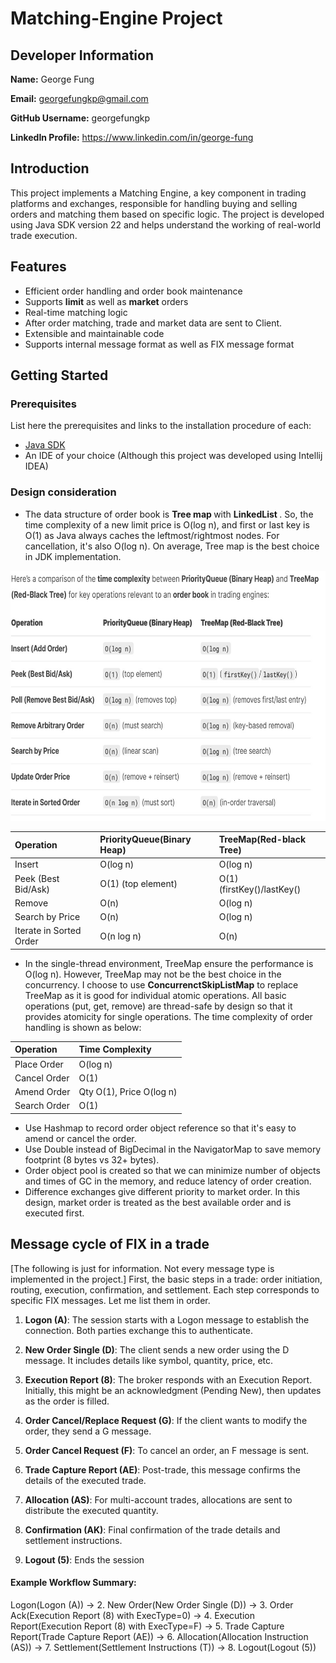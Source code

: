 # Matching-Engine Project

## Developer Information

**Name:** George Fung

**Email:** georgefungkp@gmail.com

**GitHub Username:** georgefungkp

**LinkedIn Profile:** https://www.linkedin.com/in/george-fung

## Introduction

This project implements a Matching Engine, a key component in trading platforms and exchanges, responsible for handling buying and selling orders and matching them based on specific logic. The project is developed using Java SDK version 22 and helps understand the working of real-world trade execution.

## Features

 - Efficient order handling and order book maintenance
 - Supports **limit** as well as **market** orders
 - Real-time matching logic
 - After order matching, trade and market data are sent to Client. 
 - Extensible and maintainable code
 - Supports internal message format as well as FIX message format

## Getting Started

### Prerequisites

List here the prerequisites and links to the installation procedure of each:

- [Java SDK](https://www.oracle.com/java/technologies/downloads/)
- An IDE of your choice (Although this project was developed using Intellij IDEA)

### Design consideration
- The data structure of order book is <b> Tree map </b> with <b> LinkedList </b>. So, the time complexity of a new limit price is O(log n), and first or last key is O(1) as Java always caches the leftmost/rightmost nodes. For cancellation, it's also O(log n). On average, Tree map is the best choice in JDK implementation.
<img src="https://github.com/georgefungkp/Matching-Engine/blob/main/PQvsTreeMap.jpg" width="800" height="400">

| Operation               | PriorityQueue(Binary Heap) | TreeMap(Red-black Tree)    |
|:------------------------|:---------------------------|:---------------------------|
| Insert                  | O(log n)                   | O(log n)                   |  
| Peek (Best Bid/Ask)     | O(1) (top element)         | O(1) (firstKey()/lastKey() |
| Remove                  | O(n)                       | O(log n)                   |
| Search by Price         | O(n)                       | O(log n)                   |
| Iterate in Sorted Order | O(n log n)                 | O(n)                       |


- In the single-thread environment, TreeMap ensure the performance is O(log n). However, TreeMap may not be the best choice in the concurrency. I choose to use <b>ConcurrenctSkipListMap</b> to replace TreeMap as it is good for individual atomic operations. All basic operations (put, get, remove) are thread-safe by design so that it provides atomicity for single operations.
The time complexity of order handling is shown as below:

| Operation | Time Complexity          |
|:------------|:-------------------------|
|Place Order   | O(log n)                 |
|Cancel Order  | O(1)                     |
|Amend Order   | Qty O(1), Price O(log n) |
|Search Order   | O(1)                    |

- Use Hashmap to record order object reference so that it's easy to amend or cancel the order. 
- Use Double instead of BigDecimal in the NavigatorMap to save memory footprint (8 bytes vs 32+ bytes).
- Order object pool is created so that we can minimize number of objects and times of GC in the memory, and reduce latency of order creation.
- Difference exchanges give different priority to market order. In this design, market order is treated as the best available order and is executed first.

## Message cycle of FIX in a trade 
[The following is just for information. Not every message type is implemented in the project.]
First, the basic steps in a trade: order initiation, routing, execution, confirmation, and settlement. Each step corresponds to specific FIX messages. Let me list them in order.

1. **Logon (A)**: The session starts with a Logon message to establish the connection. Both parties exchange this to authenticate.

2. **New Order Single (D)**: The client sends a new order using the D message. It includes details like symbol, quantity, price, etc.

3. **Execution Report (8)**: The broker responds with an Execution Report. Initially, this might be an acknowledgment (Pending New), then updates as the order is filled.

4. **Order Cancel/Replace Request (G)**: If the client wants to modify the order, they send a G message.

5. **Order Cancel Request (F)**: To cancel an order, an F message is sent.

6. **Trade Capture Report (AE)**: Post-trade, this message confirms the details of the executed trade.

7. **Allocation (AS)**: For multi-account trades, allocations are sent to distribute the executed quantity.

8. **Confirmation (AK)**: Final confirmation of the trade details and settlement instructions.

9. **Logout (5)**: Ends the session

#### Example Workflow Summary:
Logon(Logon (A)) → 2. New Order(New Order Single (D)) → 3. Order Ack(Execution Report (8) with ExecType=0)
→ 4. Execution Report(Execution Report (8) with ExecType=F) → 5. Trade Capture Report(Trade Capture Report (AE))
→ 6. Allocation(Allocation Instruction (AS)) → 7. Settlement(Settlement Instructions (T)) → 8. Logout(Logout (5))

